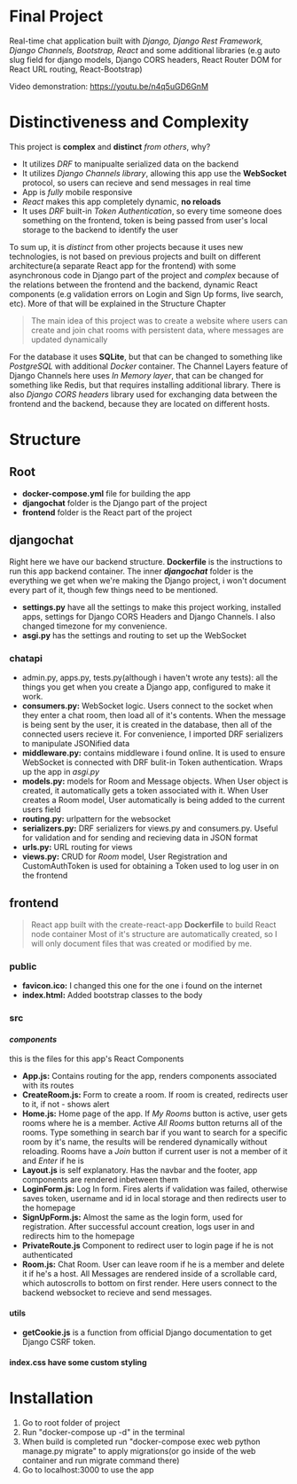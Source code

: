 # Final Project
Real-time chat application built with *Django, Django Rest Framework, Django Channels, Bootstrap, React* and some additional libraries (e.g auto slug field for django models, Django CORS headers, React Router DOM for React URL routing, React-Bootstrap)

Video demonstration: https://youtu.be/n4q5uGD6GnM

# Distinctiveness and Complexity
This project is **complex** and **distinct** *from others*, why?
- It utilizes *DRF* to manipualte serialized data on the backend
- It utilizes *Django Channels library*, allowing this app use the **WebSocket** protocol, so users can recieve and send messages in real time
- App is *fully* mobile responsive
- *React* makes this app completely dynamic, **no reloads**
- It uses *DRF* built-in *Token Authentication*, so every time someone does something on the frontend, token is being passed from user's local storage to the backend to identify the user

To sum up, it is *distinct* from other projects because it uses new technologies, is not based on previous projects and built on different architecture(a separate React app for the frontend) with some asynchronous code in Django part of the project and *complex* because of the relations between the frontend and the backend, dynamic React components (e.g validation errors on Login and Sign Up forms, live search, etc). More of that will be explained in the Structure Chapter

> The main idea of this project was to create a website where users can create and join chat rooms with persistent data, where messages are updated dynamically

For the database it uses **SQLite**, but that can be changed to something like *PostgreSQL* with additional *Docker* container. The Channel Layers feature of Django Channels here uses *In Memory layer*, that can be changed for something like Redis, but that requires installing additional library. There is also *Django CORS headers* library used for exchanging data between the frontend and the backend, because they are located on different hosts.

# Structure
## Root
- **docker-compose.yml** file for building the app
- **djangochat** folder is the Django part of the project
- **frontend** folder is the React part of the project

## djangochat
Right here we have our backend structure. **Dockerfile** is the instructions to run this app backend container. The inner ***djangochat*** folder is the everything we get when we're making the Django project, i won't document every part of it, though few things need to be mentioned.
- **settings.py** have all the settings to make this project working, installed apps, settings for Django CORS Headers and Django Channels. I also changed timezone for my convenience.
- **asgi.py** has the settings and routing to set up the WebSocket

### chatapi
- admin.py, apps.py, tests.py(although i haven't wrote any tests): all the things you get when you create a Django app, configured to make it work.
- **consumers.py:** WebSocket logic. Users connect to the socket when they enter a chat room, then load all of it's contents. When the message is being sent by the user, it is created in the database, then all of the connected users recieve it. For convenience, I imported DRF serializers to manipulate JSONified data
- **middleware.py:** contains middleware i found online. It is used to ensure WebSocket is connected with DRF bulit-in Token authentication. Wraps up the app in *asgi.py* 
- **models.py:** models for Room and Message objects. When User object is created, it automatically gets a token associated with it. When User creates a Room model, User automatically is being added to the current users field
- **routing.py:** urlpattern for the websocket
- **serializers.py:** DRF serializers for views.py and consumers.py. Useful for validation and for sending and recieving data in JSON format 
- **urls.py:** URL routing for views
- **views.py:** CRUD for *Room* model, User Registration and CustomAuthToken is used for obtaining a Token used to log user in on the frontend

## frontend
>React app built with the create-react-app
**Dockerfile** to build React node container
Most of it's structure are automatically created, so I will only document files that was created or modified by me.

### **public**
- **favicon.ico:** I changed this one for the one i found on the internet
- **index.html:** Added bootstrap classes to the body

### **src**

#### *components* 
this is the files for this app's React Components
- **App.js:** Contains routing for the app, renders components associated with its routes
- **CreateRoom.js:** Form to create a room. If room is created, redirects user to it, if not - shows alert
- **Home.js:** Home page of the app. If *My Rooms* button is active, user gets rooms where he is a member. Active *All Rooms* button returns all of the rooms. Type something in search bar if you want to search for a specific room by it's name, the results will be rendered dynamically without reloading. Rooms have a *Join* button if current user is not a member of it and *Enter* if he is
- **Layout.js** is self explanatory. Has the navbar and the footer, app components are rendered inbetween them
- **LoginForm.js:** Log In form. Fires alerts if validation was failed, otherwise saves token, username and id in local storage and then redirects user to the homepage
- **SignUpForm.js:** Almost the same as the login form, used for registration. After successful account creation, logs user in and redirects him to the homepage
- **PrivateRoute.js** Component to redirect user to login page if he is not authenticated
- **Room.js:** Chat Room. User can leave room if he is a member and delete it if he's a host. All Messages are rendered inside of a scrollable card, which autoscrolls to bottom on first render. Here users connect to the backend websocket to recieve and send messages.

#### **utils**
- **getCookie.js** is a function from official Django documentation to get Django CSRF token.

#### **index.css** have some custom styling

# Installation
1. Go to root folder of project
2. Run "docker-compose up -d" in the terminal
3. When build is completed run "docker-compose exec web python manage.py migrate" to apply migrations(or go inside of the web container and run migrate command there)
4. Go to localhost:3000 to use the app
